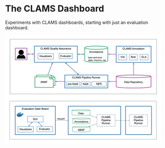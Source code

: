 # The CLAMS Dashboard

Experiments with CLAMS dashboards, starting with just an evaluation dashboard.

<img src="docs/workflows/evaluation.png" width=500 align="left">


